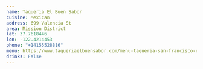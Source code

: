 ```yaml
---
name: Taqueria El Buen Sabor
cuisine: Mexican
address: 699 Valencia St
area: Mission District
lat: 37.7618446
lon: -122.4214453
phone: "+14155528816"
menu: https://www.taqueriaelbuensabor.com/menu-taqueria-san-francisco-elbuens
drinks: False
---
```

